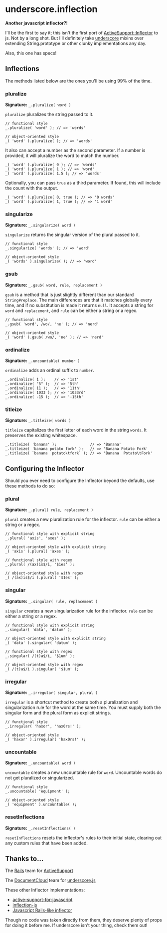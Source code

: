 underscore.inflection
=====================

**Another javascript inflector?!**

I'll be the first to say it; this isn't the first port of [ActiveSupport::Inflector][activesupport] to js. Not by a long shot. But I'll definitely take [underscore][underscore] mixins over extending String.prototype or other clunky implementations any day.

Also, this one has specs!

Inflections
-----------

The methods listed below are the ones you'll be using 99% of the time.

### pluralize

**Signature:** `_.pluralize( word )`

`pluralize` pluralizes the string passed to it.

	// functional style
	_.pluralize( 'word' ); // => 'words'

	// object-oriented style
	_( 'word' ).pluralize( ); // => 'words'

It also can accept a number as the second parameter. If a number is provided, it will pluralize the word to match the number.

	_( 'word' ).pluralize( 0 ); // => 'words'
	_( 'word' ).pluralize( 1 ); // => 'word'
	_( 'word' ).pluralize( 1.5 ); // => 'words'

Optionally, you can pass `true` as a third parameter. If found, this will include the count with the output.

	_( 'word' ).pluralize( 0, true ); // => '0 words'
	_( 'word' ).pluralize( 1, true ); // => '1 word'

### singularize

**Signature:** `_.singularize( word )`

`singularize` returns the singular version of the plural passed to it.

	// functional style
	_.singularize( 'words' ); // => 'word'

	// object-oriented style
	_( 'words' ).singularize( ); // => 'word'

### gsub

**Signature:** `_.gsub( word, rule, replacement )`

`gsub` is a method that is just slightly different than our standard `String#replace`. The main differences are that it matches globally every time, and if no substitution is made it returns `null`. It accepts a string for `word` and `replacement`, and `rule` can be either a string or a regex.

	// functional style
	_.gsub( 'word', /wo/, 'ne' ); // => 'nerd'

	// object-oriented style
	_( 'word' ).gsub( /wo/, 'ne' ); // => 'nerd'

### ordinalize

**Signature:** `_.uncountable( number )`

`ordinalize` adds an ordinal suffix to `number`.

	_.ordinalize( 1 );    // => '1st'
	_.ordinalize( "5" );  // => '5th'
	_.ordinalize( 11 );   // => '11th'
	_.ordinalize( 1033 ); // => '1033rd'
	_.ordinalize( -15 );  // => '-15th'

### titleize

**Signature:** `_.titleize( words )`

`titleize` capitalizes the first letter of each word in the string `words`. It preserves the existing whitespace.

	_.titleize( 'banana' );               // => 'Banana'
	_.titleize( 'banana potato fork' );   // => 'Banana Potato Fork'
	_.titleize( `banana  potato\tfork` ); // => 'Banana  Potato\tFork'

Configuring the Inflector
-------------------------

Should you ever need to configure the Inflector beyond the defaults, use these methods to do so:

### plural

**Signature:** `_.plural( rule, replacement )`

`plural` creates a new pluralization rule for the inflector. `rule` can be either a string or a regex.

	// functional style with explicit string
	_.plural( 'axis', 'axes' );

	// object-oriented style with explicit string
	_( 'axis' ).plural( 'axes' );

	// functional style with regex
	_.plural( /(ax)is$/i, '$1es' );

	// object-oriented style with regex
	_( /(ax)is$/i ).plural( '$1es' );

### singular

**Signature:** `_.singular( rule, replacement )`

`singular` creates a new singularization rule for the inflector. `rule` can be either a string or a regex.

	// functional style with explicit string
	_.singular( 'data', 'datum' );

	// object-oriented style with explicit string
	_( 'data' ).singular( 'datum' );

	// functional style with regex
	_.singular( /(t)a$/i, '$1um' );

	// object-oriented style with regex
	_( /(t)a$/i ).singular( '$1um' );

### irregular

**Signature:** `_.irregular( singular, plural )`

`irregular` is a shortcut method to create both a pluralization and singularization rule for the word at the same time. You must supply both the singular form and the plural form as explicit strings.

	// functional style
	_.irregular( 'haxor', 'hax0rs!' );

	// object-oriented style
	_( 'haxor' ).irregular( 'hax0rs!' );

### uncountable

**Signature:** `_.uncountable( word )`

`uncountable` creates a new uncountable rule for `word`. Uncountable words do not get pluralized or singularized.

	// functional style
	_.uncountable( 'equipment' );

	// object-oriented style
	_( 'equipment' ).uncountable( );

### resetInflections

**Signature:** `_.resetInflections( )`

`resetInflections` resets the inflector's rules to their initial state, clearing out any custom rules that have been added.

Thanks to...
------------

The [Rails][rails] team for [ActiveSupport][activesupport]

The [DocumentCloud][documentcloud] team for [underscore.js][underscore]

These other Inflector implementations:

- [active-support-for-javascript](http://code.google.com/p/active-support-for-javascript/)
- [inflection-js](http://code.google.com/p/inflection-js/)
- [Javascript Rails-like inflector](http://snippets.dzone.com/posts/show/3205)

Though no code was taken directly from them, they deserve plenty of props for doing it before me. If underscore isn't your thing, check them out!

[rails]: https://github.com/rails/rails
[activesupport]: https://github.com/rails/rails/tree/master/activesupport
[underscore]: http://documentcloud.github.com/underscore/
[documentcloud]: http://www.documentcloud.org/home
